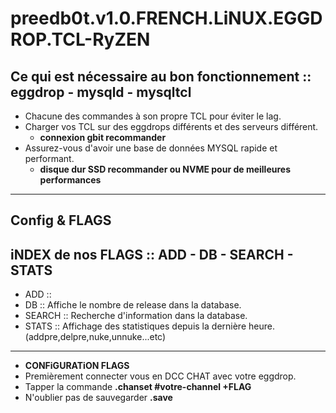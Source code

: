# preedb0t.v1.0.FRENCH.LiNUX.EGGDROP.TCL-RyZEN #

Ce qui est nécessaire au bon fonctionnement :: eggdrop - mysqld - mysqltcl
-------------------------------------------------------------------------------------------------------
- Chacune des commandes à son propre TCL pour éviter le lag.
- Charger vos TCL sur des eggdrops différents et des serveurs différent.
  - **connexion gbit recommander**
- Assurez-vous d'avoir une base de données MYSQL rapide et performant.
  - **disque dur SSD recommander ou NVME pour de meilleures performances**
-------------------------------------------------------------------------------------------------------
**Config & FLAGS**
-------------------------------------------------------------------------------------------------------
iNDEX de nos FLAGS :: **ADD - DB - SEARCH - STATS**
-------------------------------------------------------------------------------------------------------
- ADD :: 
- DB :: Affiche le nombre de release dans la database.
- SEARCH :: Recherche d'information dans la database.
- STATS :: Affichage des statistiques depuis la dernière heure. (addpre,delpre,nuke,unnuke...etc)
-------------------------------------------------------------------------------------------------------
- **CONFiGURATiON FLAGS**
 - Premièrement connecter vous en DCC CHAT avec votre eggdrop.
 - Tapper la commande **.chanset #votre-channel +FLAG**
 - N'oublier pas de sauvegarder **.save**
